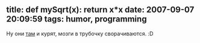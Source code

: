 title: def mySqrt(x): return x*x
date: 2007-09-07 20:09:59
tags: humor, programming
----


Ну они [там][1] и курят, мозги в трубочку сворачиваются. :D

[1]: http://programming.reddit.com/info/2mx9o/comments "про форт - вообще угарно :)"
